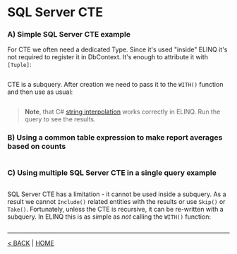 # SQL Server CTE

### A) Simple SQL Server CTE example

For CTE we often need a dedicated Type. Since it's used "inside" ELINQ it's not required to register it in DbContext. It's enough to attribute it with `[Tuple]`:

```cs --project ../../SqlServerTutorial/SqlServerTutorial.csproj --source-file ../../SqlServerTutorial/Basic/CTE.cs --region SalesAmount --editable false
```

CTE is a subquery. After creation we need to pass it to the `WITH()` function and then use as usual:

```cs --project ../../SqlServerTutorial/SqlServerTutorial.csproj --source-file ../../SqlServerTutorial/Basic/CTE.cs --region A
```

> **Note**, that C# [string interpolation](https://docs.microsoft.com/en-us/dotnet/csharp/language-reference/tokens/interpolated) works correctly in ELINQ. Run the query to see the results.

### B) Using a common table expression to make report averages based on counts

```cs --project ../../SqlServerTutorial/SqlServerTutorial.csproj --source-file ../../SqlServerTutorial/Basic/CTE.cs --region B
```

### C) Using multiple SQL Server CTE in a single query example

```cs --project ../../SqlServerTutorial/SqlServerTutorial.csproj --source-file ../../SqlServerTutorial/Basic/CTE.cs --region C
```

SQL Server CTE has a limitation - it cannot be used inside a subquery. As a result we cannot `Include()` related entities with the results or use `Skip()` or `Take()`. Fortunately, unless the CTE is recursive, it can be re-written with a subquery. In ELINQ this is as simple as *not* calling the `WITH()` function:

```cs --project ../../SqlServerTutorial/SqlServerTutorial.csproj --source-file ../../SqlServerTutorial/Basic/CTE.cs --region C_1
```

---

[< BACK](Basic.md) | [HOME](/)

